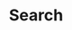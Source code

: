 ---
title: "Search"
layout: "search"
url: "/search"
summary: "Search this site"
placeholder: "Search..."
---